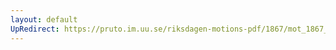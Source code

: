 ```yaml
---
layout: default
UpRedirect: https://pruto.im.uu.se/riksdagen-motions-pdf/1867/mot_1867__ak__5.pdf
---
```

